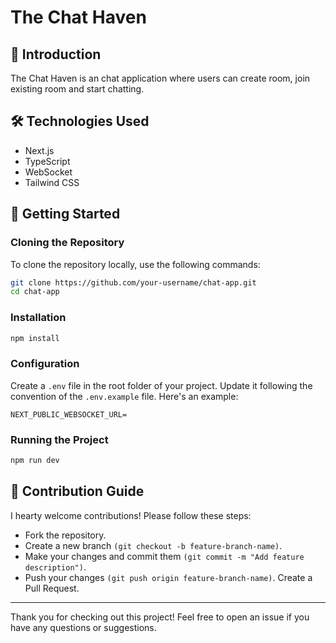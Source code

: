 # The Chat Haven

## 📖 Introduction

The Chat Haven is an chat application where users can create room, join existing room and start chatting.

## 🛠️ Technologies Used

- Next.js
- TypeScript
- WebSocket
- Tailwind CSS

## 🚀 Getting Started

### Cloning the Repository

To clone the repository locally, use the following commands:

```bash
git clone https://github.com/your-username/chat-app.git 
cd chat-app
```

### Installation
```bash
npm install
```
### Configuration
Create a `.env` file in the root folder of your project. Update it following the convention of the `.env.example` file. 
Here's an example:
```
NEXT_PUBLIC_WEBSOCKET_URL=
```

### Running the Project
```bash
npm run dev
```

## 🤝 Contribution Guide
I hearty welcome contributions! Please follow these steps:
- Fork the repository.
- Create a new branch `(git checkout -b feature-branch-name)`.
- Make your changes and commit them `(git commit -m "Add feature description")`.
- Push your changes `(git push origin feature-branch-name)`.
Create a Pull Request.

***
Thank you for checking out this project! Feel free to open an issue if you have any questions or suggestions.